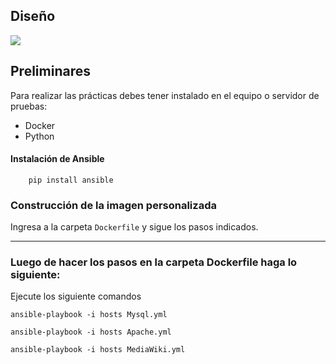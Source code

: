 ## Diseño
<img src="https://raw.githubusercontent.com/edil-gutierrez/MediaWiki/master/MediaWiki%20Diagrama.png" />

## Preliminares
Para realizar las prácticas debes tener instalado en el equipo o servidor de pruebas:
  - Docker
  - Python

#### Instalación de Ansible

        pip install ansible

### Construcción de la imagen personalizada
Ingresa a la carpeta ```Dockerfile``` y sigue los pasos indicados.

-------------------------------------------

### Luego de hacer los pasos en la carpeta Dockerfile haga lo siguiente: 
Ejecute los siguiente comandos
``` 
ansible-playbook -i hosts Mysql.yml
```
```
ansible-playbook -i hosts Apache.yml
```
```
ansible-playbook -i hosts MediaWiki.yml
```
